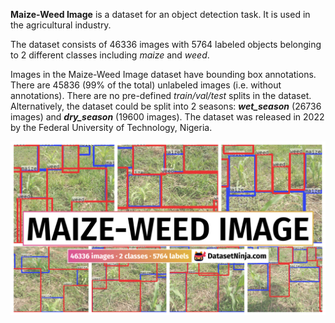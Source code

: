 **Maize-Weed Image** is a dataset for an object detection task. It is used in the agricultural industry. 

The dataset consists of 46336 images with 5764 labeled objects belonging to 2 different classes including *maize* and *weed*.

Images in the Maize-Weed Image dataset have bounding box annotations. There are 45836 (99% of the total) unlabeled images (i.e. without annotations). There are no pre-defined <i>train/val/test</i> splits in the dataset. Alternatively, the dataset could be split into 2 seasons: ***wet_season*** (26736 images) and ***dry_season*** (19600 images). The dataset was released in 2022 by the Federal University of Technology, Nigeria.

<img src="https://github.com/dataset-ninja/maize-weed-image/raw/main/visualizations/poster.png">
